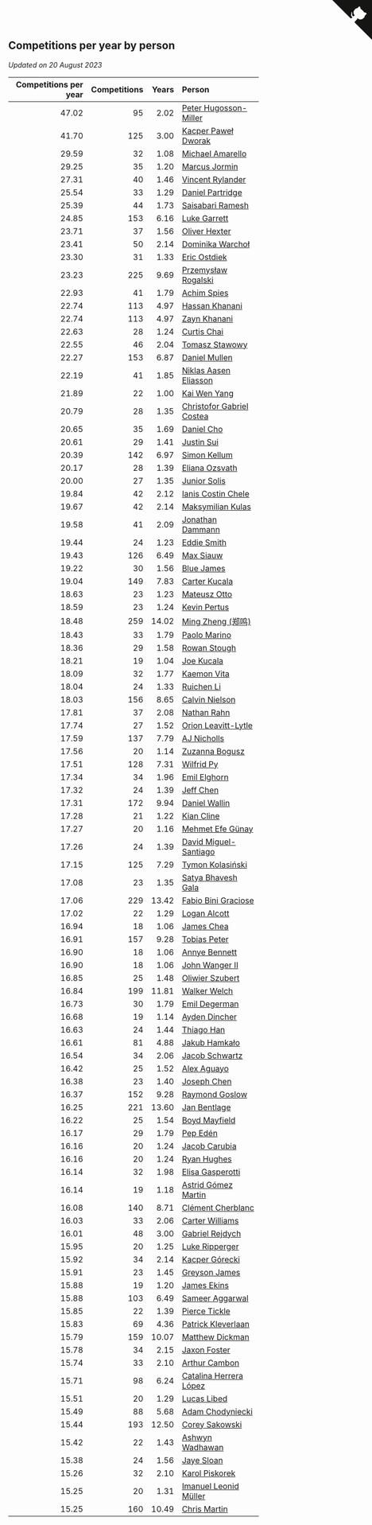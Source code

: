 ## Competitions per year by person

*Updated on 20 August 2023*

| Competitions per year | Competitions | Years | Person |
| ---: | ---: | ---: | :--- |
| 47.02 | 95 | 2.02 | [Peter Hugosson-Miller](https://www.worldcubeassociation.org/persons/2021HUGO01) |
| 41.70 | 125 | 3.00 | [Kacper Paweł Dworak](https://www.worldcubeassociation.org/persons/2020DWOR01) |
| 29.59 | 32 | 1.08 | [Michael Amarello](https://www.worldcubeassociation.org/persons/2022AMAR09) |
| 29.25 | 35 | 1.20 | [Marcus Jormin](https://www.worldcubeassociation.org/persons/2022JORM01) |
| 27.31 | 40 | 1.46 | [Vincent Rylander](https://www.worldcubeassociation.org/persons/2022RYLA01) |
| 25.54 | 33 | 1.29 | [Daniel Partridge](https://www.worldcubeassociation.org/persons/2022PART02) |
| 25.39 | 44 | 1.73 | [Saisabari Ramesh](https://www.worldcubeassociation.org/persons/2021RAME01) |
| 24.85 | 153 | 6.16 | [Luke Garrett](https://www.worldcubeassociation.org/persons/2017GARR05) |
| 23.71 | 37 | 1.56 | [Oliver Hexter](https://www.worldcubeassociation.org/persons/2022HEXT01) |
| 23.41 | 50 | 2.14 | [Dominika Warchoł](https://www.worldcubeassociation.org/persons/2021WARC01) |
| 23.30 | 31 | 1.33 | [Eric Ostdiek](https://www.worldcubeassociation.org/persons/2022OSTD01) |
| 23.23 | 225 | 9.69 | [Przemysław Rogalski](https://www.worldcubeassociation.org/persons/2013ROGA02) |
| 22.93 | 41 | 1.79 | [Achim Spies](https://www.worldcubeassociation.org/persons/2021SPIE01) |
| 22.74 | 113 | 4.97 | [Hassan Khanani](https://www.worldcubeassociation.org/persons/2018KHAN26) |
| 22.74 | 113 | 4.97 | [Zayn Khanani](https://www.worldcubeassociation.org/persons/2018KHAN28) |
| 22.63 | 28 | 1.24 | [Curtis Chai](https://www.worldcubeassociation.org/persons/2022CHAI02) |
| 22.55 | 46 | 2.04 | [Tomasz Stawowy](https://www.worldcubeassociation.org/persons/2021STAW01) |
| 22.27 | 153 | 6.87 | [Daniel Mullen](https://www.worldcubeassociation.org/persons/2016MULL04) |
| 22.19 | 41 | 1.85 | [Niklas Aasen Eliasson](https://www.worldcubeassociation.org/persons/2021ELIA01) |
| 21.89 | 22 | 1.00 | [Kai Wen Yang](https://www.worldcubeassociation.org/persons/2022YANG19) |
| 20.79 | 28 | 1.35 | [Christofor Gabriel Costea](https://www.worldcubeassociation.org/persons/2022COST03) |
| 20.65 | 35 | 1.69 | [Daniel Cho](https://www.worldcubeassociation.org/persons/2021CHOD01) |
| 20.61 | 29 | 1.41 | [Justin Sui](https://www.worldcubeassociation.org/persons/2022SUIJ01) |
| 20.39 | 142 | 6.97 | [Simon Kellum](https://www.worldcubeassociation.org/persons/2016KELL12) |
| 20.17 | 28 | 1.39 | [Eliana Ozsvath](https://www.worldcubeassociation.org/persons/2022OZSV01) |
| 20.00 | 27 | 1.35 | [Junior Solis](https://www.worldcubeassociation.org/persons/2022SOLI03) |
| 19.84 | 42 | 2.12 | [Ianis Costin Chele](https://www.worldcubeassociation.org/persons/2021CHEL01) |
| 19.67 | 42 | 2.14 | [Maksymilian Kulas](https://www.worldcubeassociation.org/persons/2021KULA02) |
| 19.58 | 41 | 2.09 | [Jonathan Dammann](https://www.worldcubeassociation.org/persons/2021DAMM01) |
| 19.44 | 24 | 1.23 | [Eddie Smith](https://www.worldcubeassociation.org/persons/2022SMIT20) |
| 19.43 | 126 | 6.49 | [Max Siauw](https://www.worldcubeassociation.org/persons/2017SIAU02) |
| 19.22 | 30 | 1.56 | [Blue James](https://www.worldcubeassociation.org/persons/2022JAME01) |
| 19.04 | 149 | 7.83 | [Carter Kucala](https://www.worldcubeassociation.org/persons/2015KUCA01) |
| 18.63 | 23 | 1.23 | [Mateusz Otto](https://www.worldcubeassociation.org/persons/2022OTTO01) |
| 18.59 | 23 | 1.24 | [Kevin Pertus](https://www.worldcubeassociation.org/persons/2022PERT01) |
| 18.48 | 259 | 14.02 | [Ming Zheng (郑鸣)](https://www.worldcubeassociation.org/persons/2009ZHEN11) |
| 18.43 | 33 | 1.79 | [Paolo Marino](https://www.worldcubeassociation.org/persons/2021MARI04) |
| 18.36 | 29 | 1.58 | [Rowan Stough](https://www.worldcubeassociation.org/persons/2022STOU01) |
| 18.21 | 19 | 1.04 | [Joe Kucala](https://www.worldcubeassociation.org/persons/2022KUCA01) |
| 18.09 | 32 | 1.77 | [Kaemon Vita](https://www.worldcubeassociation.org/persons/2021VITA01) |
| 18.04 | 24 | 1.33 | [Ruichen Li](https://www.worldcubeassociation.org/persons/2022LIRU02) |
| 18.03 | 156 | 8.65 | [Calvin Nielson](https://www.worldcubeassociation.org/persons/2014NIEL03) |
| 17.81 | 37 | 2.08 | [Nathan Rahn](https://www.worldcubeassociation.org/persons/2021RAHN01) |
| 17.74 | 27 | 1.52 | [Orion Leavitt-Lytle](https://www.worldcubeassociation.org/persons/2022LEAV01) |
| 17.59 | 137 | 7.79 | [AJ Nicholls](https://www.worldcubeassociation.org/persons/2015NICH04) |
| 17.56 | 20 | 1.14 | [Zuzanna Bogusz](https://www.worldcubeassociation.org/persons/2022BOGU01) |
| 17.51 | 128 | 7.31 | [Wilfrid Py](https://www.worldcubeassociation.org/persons/2016PYWI01) |
| 17.34 | 34 | 1.96 | [Emil Elghorn](https://www.worldcubeassociation.org/persons/2021ELGH01) |
| 17.32 | 24 | 1.39 | [Jeff Chen](https://www.worldcubeassociation.org/persons/2022CHEN19) |
| 17.31 | 172 | 9.94 | [Daniel Wallin](https://www.worldcubeassociation.org/persons/2013WALL03) |
| 17.28 | 21 | 1.22 | [Kian Cline](https://www.worldcubeassociation.org/persons/2022CLIN01) |
| 17.27 | 20 | 1.16 | [Mehmet Efe Günay](https://www.worldcubeassociation.org/persons/2022GUNA05) |
| 17.26 | 24 | 1.39 | [David Miguel-Santiago](https://www.worldcubeassociation.org/persons/2022MIGU02) |
| 17.15 | 125 | 7.29 | [Tymon Kolasiński](https://www.worldcubeassociation.org/persons/2016KOLA02) |
| 17.08 | 23 | 1.35 | [Satya Bhavesh Gala](https://www.worldcubeassociation.org/persons/2022GALA03) |
| 17.06 | 229 | 13.42 | [Fabio Bini Graciose](https://www.worldcubeassociation.org/persons/2010GRAC02) |
| 17.02 | 22 | 1.29 | [Logan Alcott](https://www.worldcubeassociation.org/persons/2022ALCO02) |
| 16.94 | 18 | 1.06 | [James Chea](https://www.worldcubeassociation.org/persons/2022CHEA05) |
| 16.91 | 157 | 9.28 | [Tobias Peter](https://www.worldcubeassociation.org/persons/2014PETE03) |
| 16.90 | 18 | 1.06 | [Annye Bennett](https://www.worldcubeassociation.org/persons/2022BENN11) |
| 16.90 | 18 | 1.06 | [John Wanger II](https://www.worldcubeassociation.org/persons/2022WANG39) |
| 16.85 | 25 | 1.48 | [Oliwier Szubert](https://www.worldcubeassociation.org/persons/2022SZUB01) |
| 16.84 | 199 | 11.81 | [Walker Welch](https://www.worldcubeassociation.org/persons/2011WELC01) |
| 16.73 | 30 | 1.79 | [Emil Degerman](https://www.worldcubeassociation.org/persons/2021DEGE01) |
| 16.68 | 19 | 1.14 | [Ayden Dincher](https://www.worldcubeassociation.org/persons/2022DINC01) |
| 16.63 | 24 | 1.44 | [Thiago Han](https://www.worldcubeassociation.org/persons/2022HANT01) |
| 16.61 | 81 | 4.88 | [Jakub Hamkało](https://www.worldcubeassociation.org/persons/2018HAMK01) |
| 16.54 | 34 | 2.06 | [Jacob Schwartz](https://www.worldcubeassociation.org/persons/2021SCHW01) |
| 16.42 | 25 | 1.52 | [Alex Aguayo](https://www.worldcubeassociation.org/persons/2022AGUA01) |
| 16.38 | 23 | 1.40 | [Joseph Chen](https://www.worldcubeassociation.org/persons/2022CHEN16) |
| 16.37 | 152 | 9.28 | [Raymond Goslow](https://www.worldcubeassociation.org/persons/2014GOSL01) |
| 16.25 | 221 | 13.60 | [Jan Bentlage](https://www.worldcubeassociation.org/persons/2010BENT01) |
| 16.22 | 25 | 1.54 | [Boyd Mayfield](https://www.worldcubeassociation.org/persons/2022MAYF01) |
| 16.17 | 29 | 1.79 | [Pep Edén](https://www.worldcubeassociation.org/persons/2021EDEN01) |
| 16.16 | 20 | 1.24 | [Jacob Carubia](https://www.worldcubeassociation.org/persons/2022CARU02) |
| 16.16 | 20 | 1.24 | [Ryan Hughes](https://www.worldcubeassociation.org/persons/2022HUGH04) |
| 16.14 | 32 | 1.98 | [Elisa Gasperotti](https://www.worldcubeassociation.org/persons/2021GASP01) |
| 16.14 | 19 | 1.18 | [Astrid Gómez Martin](https://www.worldcubeassociation.org/persons/2022MART26) |
| 16.08 | 140 | 8.71 | [Clément Cherblanc](https://www.worldcubeassociation.org/persons/2014CHER05) |
| 16.03 | 33 | 2.06 | [Carter Williams](https://www.worldcubeassociation.org/persons/2021WILL06) |
| 16.01 | 48 | 3.00 | [Gabriel Rejdych](https://www.worldcubeassociation.org/persons/2020REJD01) |
| 15.95 | 20 | 1.25 | [Luke Ripperger](https://www.worldcubeassociation.org/persons/2022RIPP01) |
| 15.92 | 34 | 2.14 | [Kacper Górecki](https://www.worldcubeassociation.org/persons/2021GORE01) |
| 15.91 | 23 | 1.45 | [Greyson James](https://www.worldcubeassociation.org/persons/2022JAME02) |
| 15.88 | 19 | 1.20 | [James Ekins](https://www.worldcubeassociation.org/persons/2022EKIN01) |
| 15.88 | 103 | 6.49 | [Sameer Aggarwal](https://www.worldcubeassociation.org/persons/2017AGGA01) |
| 15.85 | 22 | 1.39 | [Pierce Tickle](https://www.worldcubeassociation.org/persons/2022TICK01) |
| 15.83 | 69 | 4.36 | [Patrick Kleverlaan](https://www.worldcubeassociation.org/persons/2019KLEV01) |
| 15.79 | 159 | 10.07 | [Matthew Dickman](https://www.worldcubeassociation.org/persons/2013DICK01) |
| 15.78 | 34 | 2.15 | [Jaxon Foster](https://www.worldcubeassociation.org/persons/2021FOST01) |
| 15.74 | 33 | 2.10 | [Arthur Cambon](https://www.worldcubeassociation.org/persons/2021CAMB01) |
| 15.71 | 98 | 6.24 | [Catalina Herrera López](https://www.worldcubeassociation.org/persons/2017LOPE31) |
| 15.51 | 20 | 1.29 | [Lucas Libed](https://www.worldcubeassociation.org/persons/2022LIBE02) |
| 15.49 | 88 | 5.68 | [Adam Chodyniecki](https://www.worldcubeassociation.org/persons/2017CHOD02) |
| 15.44 | 193 | 12.50 | [Corey Sakowski](https://www.worldcubeassociation.org/persons/2011SAKO01) |
| 15.42 | 22 | 1.43 | [Ashwyn Wadhawan](https://www.worldcubeassociation.org/persons/2022WADH02) |
| 15.38 | 24 | 1.56 | [Jaye Sloan](https://www.worldcubeassociation.org/persons/2022SLOA01) |
| 15.26 | 32 | 2.10 | [Karol Piskorek](https://www.worldcubeassociation.org/persons/2021PISK01) |
| 15.25 | 20 | 1.31 | [Imanuel Leonid Müller](https://www.worldcubeassociation.org/persons/2022MULL02) |
| 15.25 | 160 | 10.49 | [Chris Martin](https://www.worldcubeassociation.org/persons/2013MART03) |


<a href="https://github.com/jonatanklosko/wca_statistics" class="github-corner" aria-label="View source on Github"><svg width="80" height="80" viewBox="0 0 250 250" style="fill:#151513; color:#fff; position: absolute; top: 0; border: 0; right: 0;" aria-hidden="true"><path d="M0,0 L115,115 L130,115 L142,142 L250,250 L250,0 Z"></path><path d="M128.3,109.0 C113.8,99.7 119.0,89.6 119.0,89.6 C122.0,82.7 120.5,78.6 120.5,78.6 C119.2,72.0 123.4,76.3 123.4,76.3 C127.3,80.9 125.5,87.3 125.5,87.3 C122.9,97.6 130.6,101.9 134.4,103.2" fill="currentColor" style="transform-origin: 130px 106px;" class="octo-arm"></path><path d="M115.0,115.0 C114.9,115.1 118.7,116.5 119.8,115.4 L133.7,101.6 C136.9,99.2 139.9,98.4 142.2,98.6 C133.8,88.0 127.5,74.4 143.8,58.0 C148.5,53.4 154.0,51.2 159.7,51.0 C160.3,49.4 163.2,43.6 171.4,40.1 C171.4,40.1 176.1,42.5 178.8,56.2 C183.1,58.6 187.2,61.8 190.9,65.4 C194.5,69.0 197.7,73.2 200.1,77.6 C213.8,80.2 216.3,84.9 216.3,84.9 C212.7,93.1 206.9,96.0 205.4,96.6 C205.1,102.4 203.0,107.8 198.3,112.5 C181.9,128.9 168.3,122.5 157.7,114.1 C157.9,116.9 156.7,120.9 152.7,124.9 L141.0,136.5 C139.8,137.7 141.6,141.9 141.8,141.8 Z" fill="currentColor" class="octo-body"></path></svg></a><style>.github-corner:hover .octo-arm{animation:octocat-wave 560ms ease-in-out}@keyframes octocat-wave{0%,100%{transform:rotate(0)}20%,60%{transform:rotate(-25deg)}40%,80%{transform:rotate(10deg)}}@media (max-width:500px){.github-corner:hover .octo-arm{animation:none}.github-corner .octo-arm{animation:octocat-wave 560ms ease-in-out}}</style>
